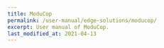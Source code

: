```yaml
---
title: ModuCop
permalink: /user-manual/edge-solutions/moducop/
excerpt: User manual of ModuCop.
last_modified_at: 2021-04-13
---
```

